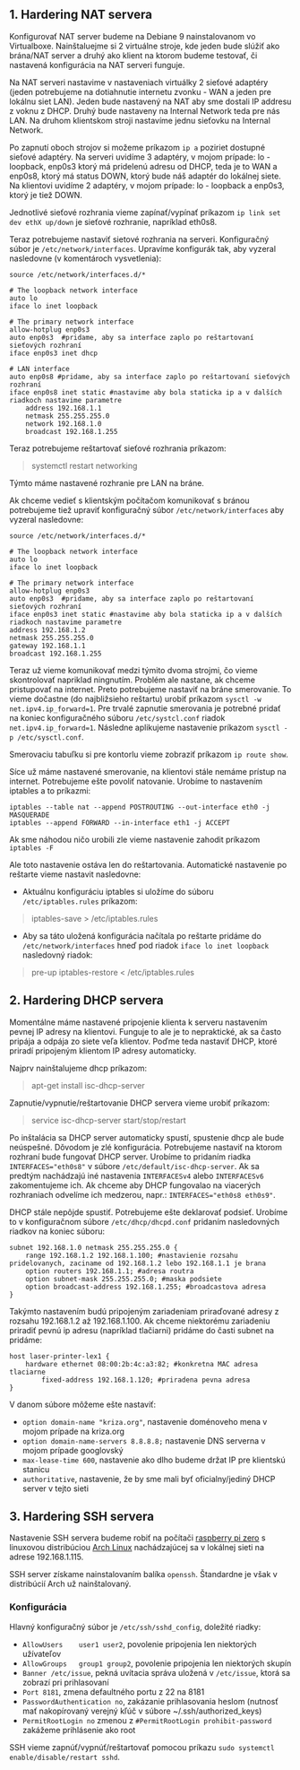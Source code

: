 
## 1. Hardering NAT servera

Konfigurovať NAT server budeme na Debiane 9 nainstalovanom vo Virtualboxe. Nainštaluejme si 2 virtuálne stroje, kde jeden bude slúžiť ako brána/NAT server a druhý ako klient na ktorom budeme testovať, či nastavená konfigurácia na NAT serveri funguje. 

Na NAT serveri nastavime v nastaveniach virtuálky 2 sieťové adaptéry (jeden potrebujeme na dotiahnutie internetu zvonku - WAN a jeden pre lokálnu siet LAN). Jeden bude nastavený na NAT aby sme dostali IP addresu z voknu z DHCP. Druhý bude nastaveny na Internal Network teda pre nás LAN. Na druhom klientskom stroji nastavíme jednu sieťovku na Internal Network.

Po zapnutí oboch strojov si možeme príkazom `ip a` poziriet dostupné sieťové adaptéry. Na serveri uvidíme 3 adaptéry, v mojom prípade: lo - loopback, enp0s3 ktorý má pridelenú adresu od DHCP, teda je to WAN a enp0s8, ktorý má status DOWN, ktorý bude náš adaptér do lokálnej siete. Na klientovi uvidíme 2 adaptéry, v mojom prípade: lo - loopback a enp0s3, ktorý je tiež DOWN.

Jednotlivé sieťové rozhrania vieme zapínať/vypínať príkazom `ip link set dev ethX up/down` je sieťové rozhranie, napríklad eth0s8.

Teraz potrebujeme nastaviť sietové rozhrania na serveri. Konfiguračný súbor je `/etc/network/interfaces`. Upravíme konfigurák tak, aby vyzeral nasledovne (v komentároch vysvetlenia):

```
source /etc/network/interfaces.d/*

# The loopback network interface
auto lo
iface lo inet loopback

# The primary network interface
allow-hotplug enp0s3
auto enp0s3  #pridame, aby sa interface zaplo po reštartovaní sieťových rozhraní
iface enp0s3 inet dhcp

# LAN interface
auto enp0s8 #pridame, aby sa interface zaplo po reštartovaní sieťových rozhraní
iface enp0s8 inet static #nastavime aby bola staticka ip a v dalších riadkoch nastavime parametre
	address 192.168.1.1
	netmask 255.255.255.0
	network 192.168.1.0
	broadcast 192.168.1.255
```

Teraz potrebujeme reštartovať sieťové rozhrania príkazom:

> systemctl restart networking

Týmto máme nastavené rozhranie pre LAN na bráne.

Ak chceme vedieť s klientským počítačom komunikovať s bránou potrebujeme tiež upraviť konfiguračný súbor `/etc/network/interfaces` aby vyzeral nasledovne:

```
source /etc/network/interfaces.d/*

# The loopback network interface
auto lo
iface lo inet loopback

# The primary network interface
allow-hotplug enp0s3
auto enp0s3  #pridame, aby sa interface zaplo po reštartovaní sieťových rozhraní
iface enp0s3 inet static #nastavime aby bola staticka ip a v dalších riadkoch nastavime parametre
address 192.168.1.2
netmask 255.255.255.0
gateway 192.168.1.1
broadcast 192.168.1.255
```

Teraz už vieme komunikovať medzi týmito dvoma strojmi, čo vieme skontrolovať napriklad ningnutím. Problém ale nastane, ak chceme pristupovať na internet. Preto potrebujeme nastaviť na bráne smerovanie. To vieme dočastne (do najbližsieho reštartu) urobiť príkazom `sysctl -w net.ipv4.ip_forward=1`. Pre trvalé zapnutie smerovania je potrebné pridať na koniec konfiguračného súboru `/etc/systcl.conf` riadok `net.ipv4.ip_forward=1`. Následne aplikujeme nastavenie príkazom `sysctl -p /etc/sysctl.conf`. 

Smerovaciu tabuľku si pre kontorlu vieme zobraziť príkazom `ip route show`.

Síce už máme nastavené smerovanie, na klientovi stále nemáme prístup na internet. Potrebujeme ešte povoliť natovanie. Urobíme to nastavením iptables a to príkazmi:

```
iptables --table nat --append POSTROUTING --out-interface eth0 -j MASQUERADE
iptables --append FORWARD --in-interface eth1 -j ACCEPT
```
Ak sme náhodou ničo urobili zle vieme nastavenie zahodit príkazom `iptables -F`

Ale toto nastavenie ostáva len do reštartovania. Automatické nastavenie po reštarte vieme nastavit nasledovne:

* Aktuálnu konfiguráciu iptables si uložíme do súboru `/etc/iptables.rules` príkazom: 

> iptables-save > /etc/iptables.rules

* Aby sa táto uložená konfigurácia načítala po reštarte pridáme do `/etc/network/interfaces` hneď pod riadok `iface lo inet loopback` nasledovný riadok:

> pre-up iptables-restore < /etc/iptables.rules



## 2. Hardering DHCP servera

Momentálne máme nastavené pripojenie klienta k serveru nastavením pevnej IP adresy na klientovi. Funguje to ale je to nepraktické, ak sa často pripája a odpája zo siete veľa klientov. Poďme teda nastaviť DHCP, ktoré priradí pripojeným klientom IP adresy automaticky.

Najprv nainštalujeme dhcp príkazom:

> apt-get install isc-dhcp-server

Zapnutie/vypnutie/reštartovanie DHCP servera vieme urobiť príkazom:

> service isc-dhcp-server start/stop/restart

Po inštalácia sa DHCP server automaticky spustí, spustenie dhcp ale bude neúspešné. Dǒvodom je zlé konfigurácia. Potrebujeme nastaviť na ktorom rozhraní bude fungovať DHCP server. Urobíme to pridaním riadka `INTERFACES="eth0s8"` v súbore `/etc/default/isc-dhcp-server`. Ak sa predtým nachádzajú iné nastavenia `INTERFACESv4` alebo `INTERFACESv6` zakomentujeme ich. Ak chceme aby DHCP fungovalao na viacerých rozhraniach odvelíme ich medzerou, napr.: `INTERFACES="eth0s8 eth0s9"`.

DHCP stále nepôjde spustiť. Potrebujeme ešte deklarovať podsieť. Urobíme to v konfiguračnom súbore `/etc/dhcp/dhcpd.conf` pridaním nasledovných riadkov na koniec súboru:

```
subnet 192.168.1.0 netmask 255.255.255.0 {
	range 192.168.1.2 192.168.1.100; #nastavienie rozsahu pridelovanych, zaciname od 192.168.1.2 lebo 192.168.1.1 je brana
	option routers 192.168.1.1; #adresa routra
	option subnet-mask 255.255.255.0; #maska podsiete
	option broadcast-address 192.168.1.255; #broadcastova adresa
}
```
Takýmto nastavením budú pripojeným zariadeniam priraďované adresy z rozsahu 192.168.1.2 až 192.168.1.100. Ak chceme niektorému zariadeniu priradiť pevnú ip adresu (napríklad tlačiarni) pridáme do časti subnet na pridáme:

```
host laser-printer-lex1 {
	hardware ethernet 08:00:2b:4c:a3:82; #konkretna MAC adresa tlaciarne
        fixed-address 192.168.1.120; #priradena pevna adresa
}
```

V danom súbore môžeme ešte nastaviť:

* `option domain-name "kriza.org"`, nastavenie doménoveho mena v mojom prípade na kriza.org
* `option domain-name-servers 8.8.8.8;` nastavenie DNS serverna v mojom prípade googlovský 
* `max-lease-time 600`, nastavenie ako dlho budeme držat IP pre klientskú stanicu
* `authoritative`, nastavenie, že by sme mali byť oficialny/jediný DHCP server v tejto sieti



## 3. Hardering SSH servera

Nastavenie SSH servera budeme robiť na počítači [raspberry pi zero](https://www.raspberrypi.org/products/raspberry-pi-zero/) s linuxovou distribúciou [Arch Linux](https://archlinuxarm.org/platforms/armv6/raspberry-pi) nachádzajúcej sa v lokálnej sieti na adrese 192.168.1.115.

SSH server získame nainstalovaním balíka `openssh`. Štandardne je však v distribúcií Arch už nainštalovaný. 

### Konfigurácia

Hlavný konfiguračný súbor je `/etc/ssh/sshd_config`, doležité riadky:
  * `AllowUsers    user1 user2`, povolenie pripojenia len niektorých užívateľov
  * `AllowGroups   group1 group2`, povolenie pripojenia len niektorých skupín
  * `Banner /etc/issue`, pekná uvítacia správa uložená v `/etc/issue`, ktorá sa zobrazí pri prihlasovaní 
  * `Port 8181`, zmena defaultného portu z 22 na 8181
  * `PasswordAuthentication no`, zakázanie prihlasovania heslom (nutnosť mať nakopírovaný verejný kľúč v súbore ~/.ssh/authorized_keys)
  * `PermitRootLogin no` zmenou z `#PermitRootLogin prohibit-password` zakážeme prihlásenie ako root
  
SSH vieme zapnúť/vypnúť/reštartovať pomocou príkazu `sudo systemctl enable/disable/restart sshd`.
